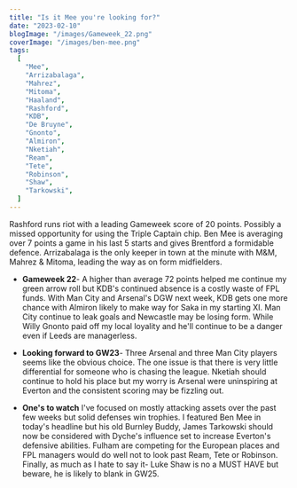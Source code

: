 ```yaml
---
title: "Is it Mee you're looking for?"
date: "2023-02-10"
blogImage: "/images/Gameweek_22.png"
coverImage: "/images/ben-mee.png"
tags:
  [
    "Mee",
    "Arrizabalaga",
    "Mahrez",
    "Mitoma",
    "Haaland",
    "Rashford",
    "KDB",
    "De Bruyne",
    "Gnonto",
    "Almiron",
    "Nketiah",
    "Ream",
    "Tete",
    "Robinson",
    "Shaw",
    "Tarkowski",
  ]
---
```


Rashford runs riot with a leading Gameweek score of 20 points. Possibly a missed opportunity for using the Triple Captain chip. Ben Mee is averaging over 7 points a game in his last 5 starts and gives Brentford a formidable defence. Arrizabalaga is the only keeper in town at the minute with M&M, Mahrez & Mitoma, leading the way as on form midfielders.

- **Gameweek 22**- A higher than average 72 points helped me continue my green arrow roll but KDB's continued absence is a costly waste of FPL funds. With Man City and Arsenal's DGW next week, KDB gets one more chance with Almiron likely to make way for Saka in my starting XI. Man City continue to leak goals and Newcastle may be losing form. While Willy Gnonto paid off my local loyality and he'll continue to be a danger even if Leeds are managerless.

- **Looking forward to GW23**- Three Arsenal and three Man City players seems like the obvious choice. The one issue is that there is very little differential for someone who is chasing the league. Nketiah should continue to hold his place but my worry is Arsenal were uninspiring at Everton and the consistent scoring may be fizzling out.

- **One's to watch** I've focused on mostly attacking assets over the past few weeks but solid defenses win trophies. I featured Ben Mee in today's headline but his old Burnley Buddy, James Tarkowski should now be considered with Dyche's influence set to increase Everton's defensive abilities. Fulham are competing for the European places and FPL managers would do well not to look past Ream, Tete or Robinson. Finally, as much as I hate to say it- Luke Shaw is no a MUST HAVE but beware, he is likely to blank in GW25.
